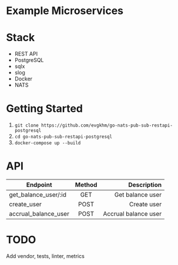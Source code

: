 # Example Microservices

# Stack
+ REST API
+ PostgreSQL
+ sqlx
+ slog
+ Docker
+ NATS

# Getting Started
1. `git clone https://github.com/evgkhm/go-nats-pub-sub-restapi-postgresql`
2. `cd go-nats-pub-sub-restapi-postgresql`
3. `docker-compose up --build`

# API
| Endpoint              | Method |          Description |
|-----------------------|:------:|---------------------:|
| get_balance_user/:id  |  GET   |     Get balance user |
| create_user           |  POST  |          Create user |
| accrual_balance_user  |  POST  | Accrual balance user |

# TODO
Add vendor, tests, linter, metrics